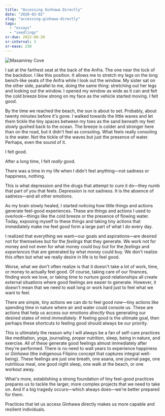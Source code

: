 ```yaml
---
title: "Accessing Ginhawa Directly"
date: "2020-03-02"
slug: "accessing-ginhawa-directly"
tags:
  - "essays"
  - "seedlings"
sr-due: 2022-08-20
sr-interval: 3
sr-ease: 250
---
```


![Masamirey Cove](Masamirey-Cove.jpg)

I sat at the farthest seat at the back of the Anfra. The one near the lock of the backdoor. I like this position. It allows me to stretch my legs on the long bench-like seats of the Anfra while I look out the window. My sister sat on the other side, parallel to me, doing the same thing: stretching out her legs and looking out the window. I opened my window as wide as it can and felt the cold breeze blow strong on my face as the vehicle started moving. I felt good.

By the time we reached the beach, the sun is about to set. Probably, about twenty minutes before it's gone. I walked towards the little waves and let them tickle the tiny spaces between my toes as the sand beneath my feet slowly gushed back to the ocean. The breeze is colder and stronger here than on the road, but it didn't feel as consoling. What feels really consoling is the water. Not the tickle of the waves but just the presence of water. Perhaps, even the sound of it.

I felt good.

After a long time, I felt _really_ good.

There was a time in my life when I didn't feel anything—not sadness or happiness, nothing.

This is what depression and the drugs that attempt to cure it do—they numb that part of you that feels. Depression is not sadness. It is the absence of sadness—and all other emotions.

As my brain slowly healed, I started noticing how little things and actions generate feel-good experiences. These are things and actions I used to overlook—things like the cold breeze or the presence of flowing water. Today, exposing myself to these things and taking tiny actions that immediately make me feel good form a large part of what I do every day.

I realized that everything we want—our goals and aspirations—are desired not for themselves but for the _feelings_ that they generate. We work not for money and not even for what money could buy but for the _feelings_ and _experiences_ that are generated by what money could buy. We don't realize this often but what we really desire in life is to feel good.

Worse, what we don't often realize is that it doesn't take a lot of work, time, or money to actually feel good. Of course, taking care of our finances, finding work we love, or taking time to nurture good relationships all create external situations where good feelings are easier to generate. However, it doesn't mean that we need to wait long or work hard just to feel what we want to feel.

There are simple, tiny actions we can do to feel good _now_—tiny actions like spending time in nature where air and water could console us. These are actions that help us access our emotions _directly_ thus generating our desired states of mind _immediately_. If feeling good is the ultimate goal, then perhaps these shortcuts to feeling good should always be our priority.

This is ultimately the reason why I will always be a fan of self-care practices like meditation, yoga, journaling, proper nutrition, sleep, being in nature, and exercise. All of these generate good feelings almost immediately after they're performed. There is no need to wait years to experience happiness or _Ginhawa_ (the indigenous Filipino concept that captures integral well-being). These feelings are just one breath, one asana, one journal page, one nutritious meal, one good night sleep, one walk at the beach, or one workout away.

What's more, establishing a strong foundation of tiny feel-good practices prepares us to tackle the larger, more complex projects that we need to take on. And if a big tragedy occurs—which always does—we're better prepared for them.

Practices that let us access Ginhawa directly makes us more capable and resilient individuals.
